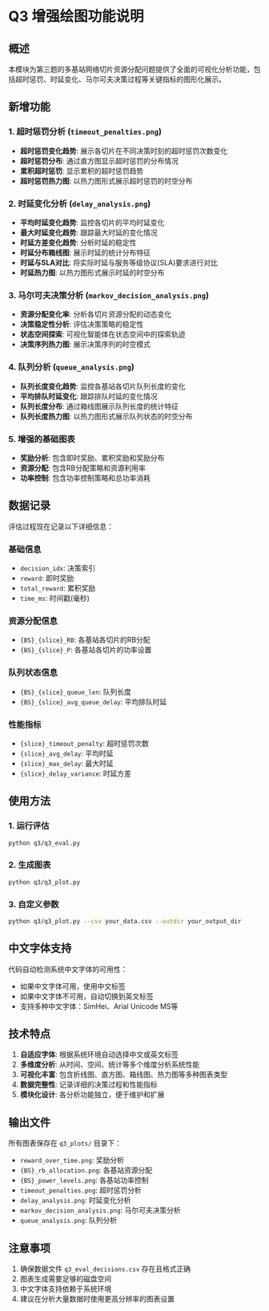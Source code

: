 # Q3 增强绘图功能说明

## 概述

本模块为第三题的多基站网络切片资源分配问题提供了全面的可视化分析功能，包括超时惩罚、时延变化、马尔可夫决策过程等关键指标的图形化展示。

## 新增功能

### 1. 超时惩罚分析 (`timeout_penalties.png`)
- **超时惩罚变化趋势**: 展示各切片在不同决策时刻的超时惩罚次数变化
- **超时惩罚分布**: 通过直方图显示超时惩罚的分布情况
- **累积超时惩罚**: 显示累积的超时惩罚趋势
- **超时惩罚热力图**: 以热力图形式展示超时惩罚的时空分布

### 2. 时延变化分析 (`delay_analysis.png`)
- **平均时延变化趋势**: 监控各切片的平均时延变化
- **最大时延变化趋势**: 跟踪最大时延的变化情况
- **时延方差变化趋势**: 分析时延的稳定性
- **时延分布箱线图**: 展示时延的统计分布特征
- **时延与SLA对比**: 将实际时延与服务等级协议(SLA)要求进行对比
- **时延热力图**: 以热力图形式展示时延的时空分布

### 3. 马尔可夫决策分析 (`markov_decision_analysis.png`)
- **资源分配变化率**: 分析各切片资源分配的动态变化
- **决策稳定性分析**: 评估决策策略的稳定性
- **状态空间探索**: 可视化智能体在状态空间中的探索轨迹
- **决策序列热力图**: 展示决策序列的时空模式

### 4. 队列分析 (`queue_analysis.png`)
- **队列长度变化趋势**: 监控各基站各切片队列长度的变化
- **平均排队时延变化**: 跟踪排队时延的变化情况
- **队列长度分布**: 通过箱线图展示队列长度的统计特征
- **队列长度热力图**: 以热力图形式展示队列状态的时空分布

### 5. 增强的基础图表
- **奖励分析**: 包含即时奖励、累积奖励和奖励分布
- **资源分配**: 包含RB分配策略和资源利用率
- **功率控制**: 包含功率控制策略和总功率消耗

## 数据记录

评估过程现在记录以下详细信息：

### 基础信息
- `decision_idx`: 决策索引
- `reward`: 即时奖励
- `total_reward`: 累积奖励
- `time_ms`: 时间戳(毫秒)

### 资源分配信息
- `{BS}_{slice}_RB`: 各基站各切片的RB分配
- `{BS}_{slice}_P`: 各基站各切片的功率设置

### 队列状态信息
- `{BS}_{slice}_queue_len`: 队列长度
- `{BS}_{slice}_avg_queue_delay`: 平均排队时延

### 性能指标
- `{slice}_timeout_penalty`: 超时惩罚次数
- `{slice}_avg_delay`: 平均时延
- `{slice}_max_delay`: 最大时延
- `{slice}_delay_variance`: 时延方差

## 使用方法

### 1. 运行评估
```bash
python q3/q3_eval.py
```

### 2. 生成图表
```bash
python q3/q3_plot.py
```

### 3. 自定义参数
```bash
python q3/q3_plot.py --csv your_data.csv --outdir your_output_dir
```

## 中文字体支持

代码自动检测系统中文字体的可用性：
- 如果中文字体可用，使用中文标签
- 如果中文字体不可用，自动切换到英文标签
- 支持多种中文字体：SimHei、Arial Unicode MS等

## 技术特点

1. **自适应字体**: 根据系统环境自动选择中文或英文标签
2. **多维度分析**: 从时间、空间、统计等多个维度分析系统性能
3. **可视化丰富**: 包含折线图、直方图、箱线图、热力图等多种图表类型
4. **数据完整性**: 记录详细的决策过程和性能指标
5. **模块化设计**: 各分析功能独立，便于维护和扩展

## 输出文件

所有图表保存在 `q3_plots/` 目录下：
- `reward_over_time.png`: 奖励分析
- `{BS}_rb_allocation.png`: 各基站资源分配
- `{BS}_power_levels.png`: 各基站功率控制
- `timeout_penalties.png`: 超时惩罚分析
- `delay_analysis.png`: 时延变化分析
- `markov_decision_analysis.png`: 马尔可夫决策分析
- `queue_analysis.png`: 队列分析

## 注意事项

1. 确保数据文件 `q3_eval_decisions.csv` 存在且格式正确
2. 图表生成需要足够的磁盘空间
3. 中文字体支持依赖于系统环境
4. 建议在分析大量数据时使用更高分辨率的图表设置 